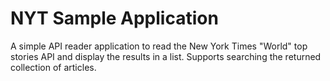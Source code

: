 # NYT Sample Application

A simple API reader application to read the New York Times "World" top stories API and display the results in a list. Supports searching the returned collection of articles.
